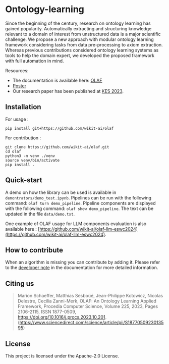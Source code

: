 # Ontology-learning

Since the beginning of the century, research on ontology learning has gained popularity. Automatically extracting and structuring knowledge relevant to a domain of interest from unstructured data is a major scientific challenge. We propose a new approach with modular ontology learning framework considering tasks from data pre-processing to axiom extraction. Whereas previous contributions considered ontology learning systems as tools to help the domain expert, we developed the proposed framework with full automation in mind.

Resources:
- The documentation is available here: [OLAF](https://wikit-ai.github.io/olaf/index.html)
- [Poster](./docs/Poster_OLAF_2023.pdf)
- Our research paper has been published at [KES 2023](http://kes2023.kesinternational.org/).

## Installation

For usage :

```
pip install git+https://github.com/wikit-ai/olaf

```

For contribution :

```
git clone https://github.com/wikit-ai/olaf.git
cd olaf
python3 -m venv ./venv
source venv/bin/activate
pip install .
```

## Quick-start

A demo on how the library can be used is available in `demontrators/demo_test.ipynb`.
Pipelines can be run with the following command: `olaf turn demo_pipeline`.
Pipeline components are displayed with the following command: `olaf show demo_pipeline`.
The text can be updated in the file `data/demo.txt`.

One example of OLAF usage for LLM components evaluation is also available here : [https://github.com/wikit-ai/olaf-llm-eswc2024](https://github.com/wikit-ai/olaf-llm-eswc2024).

## How to contribute

When an algorithm is missing you can contribute by adding it. Please refer to the [developer note](./docs/dev_notes.md) in the documentation for more detailed information.

## Citing us

> Marion Schaeffer, Matthias Sesboüé, Jean-Philippe Kotowicz, Nicolas Delestre, Cecilia Zanni-Merk,
> OLAF: An Ontology Learning Applied Framework,
> Procedia Computer Science,
> Volume 225,
> 2023,
> Pages 2106-2115,
> ISSN 1877-0509,
> https://doi.org/10.1016/j.procs.2023.10.201.
> (https://www.sciencedirect.com/science/article/pii/S1877050923013595)

## License

This project is licensed under the Apache-2.0 License.
